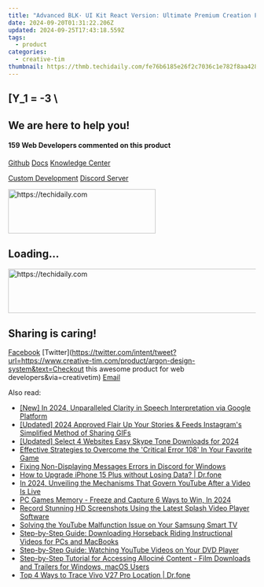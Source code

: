 ```yaml
---
title: "Advanced BLK· UI Kit React Version: Ultimate Premium Creation Framework for Reactstrap and Bootstrap 4 – Featuring Technium Innovations"
date: 2024-09-20T01:31:22.206Z
updated: 2024-09-25T17:43:18.559Z
tags:
  - product
categories:
  - creative-tim
thumbnail: https://thmb.techidaily.com/fe76b6185e26f2c7036c1e782f8aa4282a912d0cf8002f2ddafcfc14bd50d2eb.jpg
---
```


## \[Y_1 = -3 \

## We are here to help you!

#### 159 Web Developers commented on this product

[Github](https://github.com/creativetimofficial/argon-design-system) [Docs](https://tools.techidaily.com/creative-tim/products/) [Knowledge Center](https://tools.techidaily.com/creative-tim/products/) 

[Custom Development](https://tools.techidaily.com/creative-tim/products/) [Discord Server](https://discord.com/invite/FhCJCaHdQa) 

<!-- affiliate ads begin -->
<a href="https://aligracehair.sjv.io/c/5597632/1938745/19272" target="_top" id="1938745">
  <img src="//a.impactradius-go.com/display-ad/19272-1938745" border="0" alt="https://techidaily.com" width="300" height="90"/>
</a>
<img height="0" width="0" src="https://aligracehair.sjv.io/i/5597632/1938745/19272" style="position:absolute;visibility:hidden;" border="0" />
<!-- affiliate ads end -->

## Loading...

<!-- affiliate ads begin -->
<a href="https://imp.i357552.net/c/5597632/1001453/11832" target="_top" id="1001453">
  <img src="//a.impactradius-go.com/display-ad/11832-1001453" border="0" alt="https://techidaily.com" width="728" height="90"/>
</a>
<img height="0" width="0" src="https://imp.i357552.net/i/5597632/1001453/11832" style="position:absolute;visibility:hidden;" border="0" />
<!-- affiliate ads end -->

## Sharing is caring!

[Facebook](https://www.facebook.com/sharer/sharer.php?u=https://www.creative-tim.com/product/argon-design-system?src=sdkpreparse) [Twitter](https://twitter.com/intent/tweet?url=https://www.creative-tim.com/product/argon-design-system&text=Checkout this awesome product for web developers&via=creativetim) [Email](https://tools.techidaily.com/creative-tim/products/)

<ins class="adsbygoogle"
     style="display:block"
     data-ad-format="autorelaxed"
     data-ad-client="ca-pub-7571918770474297"
     data-ad-slot="1223367746"></ins>

<ins class="adsbygoogle"
     style="display:block"
     data-ad-client="ca-pub-7571918770474297"
     data-ad-slot="8358498916"
     data-ad-format="auto"
     data-full-width-responsive="true"></ins>

<span class="atpl-alsoreadstyle">Also read:</span>
<div><ul>
<li><a href="https://digital-screen-recording.techidaily.com/new-in-2024-unparalleled-clarity-in-speech-interpretation-via-google-platform/"><u>[New] In 2024, Unparalleled Clarity in Speech Interpretation via Google Platform</u></a></li>
<li><a href="https://instagram-clips.techidaily.com/updated-2024-approved-flair-up-your-stories-and-feeds-instagrams-simplified-method-of-sharing-gifs/"><u>[Updated] 2024 Approved Flair Up Your Stories & Feeds Instagram's Simplified Method of Sharing GIFs</u></a></li>
<li><a href="https://fox-info.techidaily.com/updated-select-4-websites-easy-skype-tone-downloads-for-2024/"><u>[Updated] Select 4 Websites Easy Skype Tone Downloads for 2024</u></a></li>
<li><a href="https://win-unique.techidaily.com/effective-strategies-to-overcome-the-critical-error-108-in-your-favorite-game/"><u>Effective Strategies to Overcome the 'Critical Error 108' In Your Favorite Game</u></a></li>
<li><a href="https://win11.techidaily.com/fixing-non-displaying-messages-errors-in-discord-for-windows/"><u>Fixing Non-Displaying Messages Errors in Discord for Windows</u></a></li>
<li><a href="https://review-topics.techidaily.com/how-to-upgrade-iphone-15-plus-without-losing-data-drfone-by-drfone-ios-system-repair-ios-system-repair/"><u>How to Upgrade iPhone 15 Plus without Losing Data? | Dr.fone</u></a></li>
<li><a href="https://youtube-stream.techidaily.com/in-2024-unveiling-the-mechanisms-that-govern-youtube-after-a-video-is-live/"><u>In 2024, Unveiling the Mechanisms That Govern YouTube After a Video Is Live</u></a></li>
<li><a href="https://digital-screen-recording.techidaily.com/pc-games-memory-freeze-and-capture-6-ways-to-win-in-2024/"><u>PC Games Memory - Freeze and Capture 6 Ways to Win, In 2024</u></a></li>
<li><a href="https://win-unique.techidaily.com/record-stunning-hd-screenshots-using-the-latest-splash-video-player-software/"><u>Record Stunning HD Screenshots Using the Latest Splash Video Player Software</u></a></li>
<li><a href="https://win-unique.techidaily.com/solving-the-youtube-malfunction-issue-on-your-samsung-smart-tv/"><u>Solving the YouTube Malfunction Issue on Your Samsung Smart TV</u></a></li>
<li><a href="https://win-unique.techidaily.com/step-by-step-guide-downloading-horseback-riding-instructional-videos-for-pcs-and-macbooks/"><u>Step-by-Step Guide: Downloading Horseback Riding Instructional Videos for PCs and MacBooks</u></a></li>
<li><a href="https://win-unique.techidaily.com/step-by-step-guide-watching-youtube-videos-on-your-dvd-player/"><u>Step-by-Step Guide: Watching YouTube Videos on Your DVD Player</u></a></li>
<li><a href="https://win-unique.techidaily.com/step-by-step-tutorial-for-accessing-allocine-content-film-downloads-and-trailers-for-windows-macos-users/"><u>Step-by-Step Tutorial for Accessing Allociné Content - Film Downloads and Trailers for Windows, macOS Users</u></a></li>
<li><a href="https://android-location-track.techidaily.com/top-4-ways-to-trace-vivo-v27-pro-location-drfone-by-drfone-virtual-android/"><u>Top 4 Ways to Trace Vivo V27 Pro Location | Dr.fone</u></a></li>
</ul></div>

